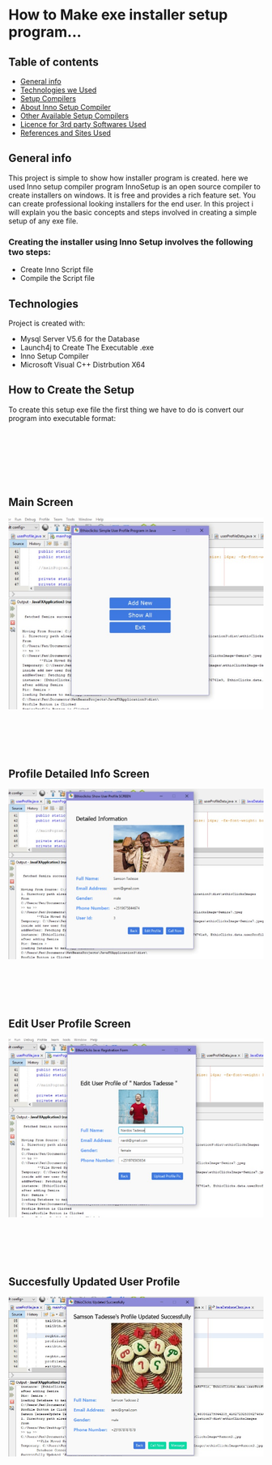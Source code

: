 # How to Make exe installer setup program...
## 
## Table of contents
* [General info](#general-info)
* [Technologies we Used](#technologies)
* [Setup Compilers ](#setup)
* [About Inno Setup Compiler](#setup)
* [Other Available Setup Compilers](#setup)
* [Licence for 3rd party Softwares Used](#setup)
* [References and Sites Used](#setup)

## General info
This project is simple to show how installer program is created. here we used Inno setup compiler program InnoSetup is an open source compiler to create installers on windows. It is free and provides a rich feature set. You can create professional looking installers for the end user. In this project i will explain you the basic concepts and steps involved in creating a simple setup of any exe file.

### Creating the installer using Inno Setup involves the following two steps:
* Create Inno Script file
* Compile the Script file
## Technologies
Project is created with:
* Mysql Server V5.6  for the Database
* Launch4j to Create The Executable .exe 
* Inno Setup Compiler
* Microsoft Visual C++ Distrbution X64
	
## How to Create the Setup
To create this setup exe file the first thing we have to do is convert our program into executable format:

<br />
<br />
<br />
<br />
<br />
<br />

## Main Screen
![User Profile](images/app-starting-ui.jpeg)

<br />
<br />
<br />
<br />

## Profile Detailed Info Screen
![Profile Detail](images/user-detail-info.jpeg)

<br />
<br />
<br />
<br />

## Edit User Profile Screen
![Edit Profile](images/edit-ui.jpeg)

<br />
<br />
<br />
<br />

## Succesfully Updated User  Profile
![Updated Profile](images/updated.jpeg)
